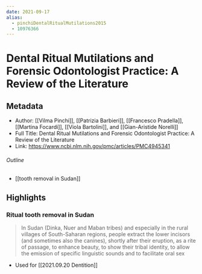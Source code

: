 ```yaml
---
date: 2021-09-17
alias: 
  - pinchiDentalRitualMutilations2015
  - 10976366
---
```

# Dental Ritual Mutilations and Forensic Odontologist Practice: A Review of the Literature

## Metadata
- Author: [[Vilma Pinchi]],  [[Patrizia Barbieri]], [[Francesco Pradella]], [[Martina Focardi]], [[Viola Bartolini]], and [[Gian-Aristide Norelli]]
- Full Title: Dental Ritual Mutilations and Forensic Odontologist Practice: A Review of the Literature
- Link: https://www.ncbi.nlm.nih.gov/pmc/articles/PMC4945341

###### Outline 
- [[tooth removal in Sudan]]

## Highlights
### Ritual tooth removal in Sudan

> In Sudan (Dinka, Nuer and Maban tribes) and especially in the rural villages of South-Saharan regions, people extract the lower incisors (and sometimes also the canines), shortly after their eruption, as a rite of passage, to enhance beauty, to show their tribal identity, to allow the emission of specific linguistic sounds and to facilitate oral sex

* Used for [[2021.09.20 Dentition]]

